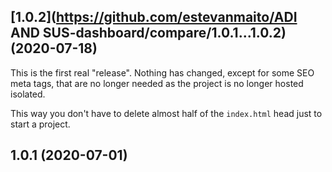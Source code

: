 ## [1.0.2](https://github.com/estevanmaito/ADI AND SUS-dashboard/compare/1.0.1...1.0.2) (2020-07-18)

This is the first real "release". Nothing has changed, except for some SEO meta tags, that are no longer needed as the project is no longer hosted isolated.

This way you don't have to delete almost half of the `index.html` head just to start a project.

## 1.0.1 (2020-07-01)
